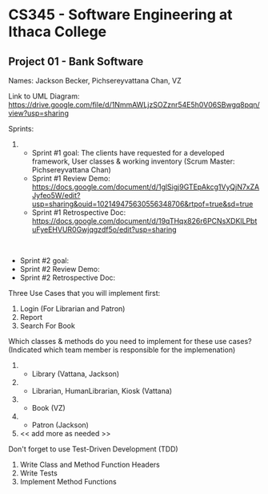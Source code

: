 # CS345 - Software Engineering at Ithaca College
## Project 01 - Bank Software

Names:
Jackson Becker, Pichsereyvattana Chan, VZ



Link to UML Diagram: https://drive.google.com/file/d/1NmmAWLjzSOZznr54E5h0V06SBwgq8pqn/view?usp=sharing

Sprints:
<br>
1. * Sprint #1 goal: The clients have requested for a developed framework, User classes & working inventory (Scrum Master: Pichsereyvattana Chan) <br>
   * Sprint #1 Review Demo: https://docs.google.com/document/d/1glSigj9GTEpAkcg1VyQjN7xZAJyfeo5W/edit?usp=sharing&ouid=102149475630556348706&rtpof=true&sd=true <br>
   * Sprint #1 Retrospective Doc: https://docs.google.com/document/d/19qTHqx826r6PCNsXDKlLPbtuFyeEHVUR0Gwjqgzdf5o/edit?usp=sharing <br>
<br>

* Sprint #2 goal:
* Sprint #2 Review Demo: 
* Sprint #2 Retrospective Doc: <br>


Three Use Cases that you will implement first:
1. Login (For Librarian and Patron)
2. Report 
3. Search For Book


Which classes & methods do you need to implement for these use cases?
(Indicated which team member is responsible for the implemenation)
1. - Library (Vattana, Jackson)
2. - Librarian, HumanLibrarian, Kiosk (Vattana)
3. - Book (VZ)
4. - Patron (Jackson)
5. << add more as needed >>

Don't forget to use Test-Driven Development (TDD)
1. Write Class and Method Function Headers
2. Write Tests
3. Implement Method Functions


